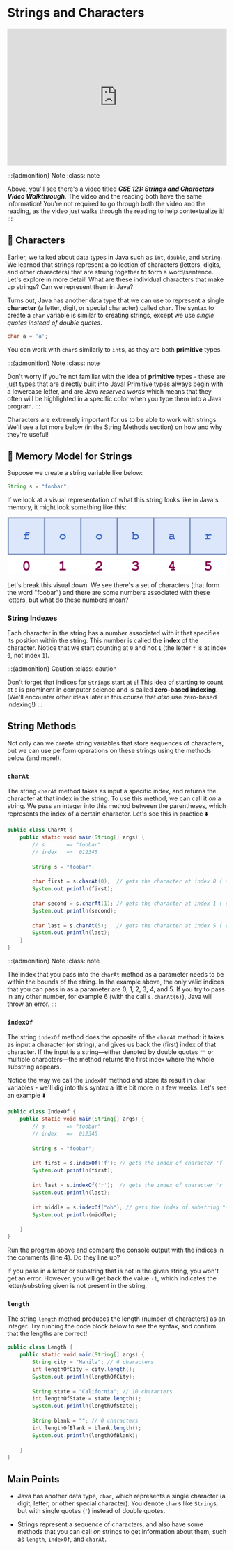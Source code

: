 # Strings and Characters

<div style="position: relative; padding-bottom: 62.5%; height: 0;">
    <iframe src="https://www.youtube.com/embed/JuL-mxnzhUU" frameborder="0" webkitallowfullscreen mozallowfullscreen allowfullscreen style="position: absolute; top: 0; left: 0; width: 100%; height: 100%;"></iframe>
</div>

:::{admonition} Note
:class: note

Above, you'll see there's a video titled ***CSE 121: Strings and Characters Video Walkthrough***. The video and the reading both have the same information! You're not required to go through both the video and the reading, as the video just walks through the reading to help contextualize it!
:::

## 💬 Characters

Earlier, we talked about data types in Java such as `int`, `double`, and `String`. We learned that strings represent a collection of characters (letters, digits, and other characters) that are strung together to form a word/sentence. Let's explore in more detail! What are these individual characters that make up strings? Can we represent them in Java? 

Turns out, Java has another data type that we can use to represent a single **character** (a letter, digit, or special character) called `char`. The syntax to create a `char` variable is similar to creating strings, except we use *single quotes instead of double quotes*. 

``` Java
char a = 'a';
```

You can work with `char`s similarly to `int`s, as they are both **primitive** types. 

:::{admonition} Note
:class: note

Don't worry if you're not familiar with the idea of **primitive** types - these are just types that are directly built into Java! Primitive types always begin with a lowercase letter, and are Java *reserved words* which means that they often will be highlighted in a specific color when you type them into a Java program. 
:::

Characters are extremely important for us to be able to work with strings. We'll see a lot more below (in the String Methods section) on how and why they're useful!

## 🧠 Memory Model for Strings

Suppose we create a string variable like below:

``` Java
String s = "foobar"; 
```

If we look at a visual representation of what this string looks like in Java's memory, it might look something like this:

![The text "int age;" above an empty grey box, labeled with "name: age (int)"](images/string-memory-diagram.png)


Let's break this visual down. We see there's a set of characters (that form the word "foobar") and there are some numbers associated with these letters, but what do these numbers mean?

### String Indexes

Each character in the string has a number associated with it that specifies its position within the string. This number is called the **index** of the character. Notice that we start counting at `0` and not `1` (the letter `f` is at index `0`, not index `1`). 

:::{admonition} Caution
:class: caution

Don't forget that indices for `String`s start at `0`! This idea of starting to count at `0` is prominent in computer science and is called **zero-based indexing**. (We'll encounter other ideas later in this course that *also* use zero-based indexing!)
:::

## String Methods

Not only can we create string variables that store sequences of characters, but we can use perform operations on these strings using the methods below (and more!).

### `charAt`

The string `charAt` method takes as input a specific index, and returns the character at that index in the string. To use this method, we can call it *on* a string. We pass an integer into this method between the parentheses, which represents the index of a certain character. Let's see this in practice ⬇️ 

``` Java
public class CharAt {
    public static void main(String[] args) {
        // s       => "foobar"
        // index   =>  012345
        
        String s = "foobar";
        
        char first = s.charAt(0);  // gets the character at index 0 ('f')
        System.out.println(first);

        char second = s.charAt(1); // gets the character at index 1 ('o')
        System.out.println(second);

        char last = s.charAt(5);   // gets the character at index 5 ('r')
        System.out.println(last);
    }
}
```

:::{admonition} Note
:class: note

The index that you pass into the `charAt` method as a parameter needs to be within the bounds of the string. In the example above, the only valid indices that you can pass in as a parameter are 0, 1, 2, 3, 4, and 5. If you try to pass in any other number, for example 6 (with the call `s.charAt(6)`), Java will throw an error.
:::

### `indexOf`

The string `indexOf` method does the opposite of the `charAt` method: it takes as input a character (or string), and gives us back the (first) index of that character. If the input is a string—either denoted by double quotes `""` or multiple characters—the method returns the first index where the whole substring appears. 

Notice the way we call the `indexOf` method and store its result in `char` variables - we'll dig into this syntax a little bit more in a few weeks. Let's see an example ⬇️ 

``` Java
public class IndexOf {
    public static void main(String[] args) {
        // s       => "foobar"
        // index   =>  012345
        
        String s = "foobar";

        int first = s.indexOf('f'); // gets the index of character 'f' (0)
        System.out.println(first);

        int last = s.indexOf('r');  // gets the index of character 'r' (5)
        System.out.println(last);

        int middle = s.indexOf("ob"); // gets the index of substring "ob" (2)
        System.out.println(middle);

    }
}
```

Run the program above and compare the console output with the indices in the comments (line 4). Do they line up?

If you pass in a letter or substring that is not in the given string, you won't get an error. However, you will get back the value `-1`, which indicates the letter/substring given is not present in the string.

### `length`

The string `length` method produces the length (number of characters) as an integer. Try running the code block below to see the syntax, and confirm that the lengths are correct!

``` Java
public class Length {
    public static void main(String[] args) {
        String city = "Manila"; // 6 characters
        int lengthOfCity = city.length();
        System.out.println(lengthOfCity);

        String state = "California"; // 10 characters
        int lengthOfState = state.length();
        System.out.println(lengthOfState);

        String blank = ""; // 0 characters
        int lengthOfBlank = blank.length();
        System.out.println(lengthOfBlank);
        
    }
}
```

## Main Points

- Java has another data type, `char`, which represents a single character (a digit, letter, or other special character). You denote `char`s like `String`s, but with single quotes (`'`) instead of double quotes. 

- Strings represent a sequence of characters, and also have some methods that you can call *on* strings to get information about them, such as `length`, `indexOf`, and `charAt`. 